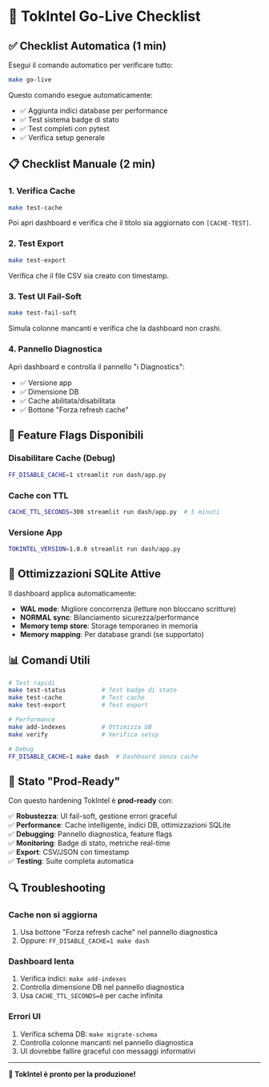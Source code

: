 # 🚀 TokIntel Go-Live Checklist

## ✅ Checklist Automatica (1 min)

Esegui il comando automatico per verificare tutto:

```bash
make go-live
```

Questo comando esegue automaticamente:
- ✅ Aggiunta indici database per performance
- ✅ Test sistema badge di stato
- ✅ Test completi con pytest
- ✅ Verifica setup generale

## 📋 Checklist Manuale (2 min)

### 1. Verifica Cache
```bash
make test-cache
```
Poi apri dashboard e verifica che il titolo sia aggiornato con `[CACHE-TEST]`.

### 2. Test Export
```bash
make test-export
```
Verifica che il file CSV sia creato con timestamp.

### 3. Test UI Fail-Soft
```bash
make test-fail-soft
```
Simula colonne mancanti e verifica che la dashboard non crashi.

### 4. Pannello Diagnostica
Apri dashboard e controlla il pannello "ℹ️ Diagnostics":
- ✅ Versione app
- ✅ Dimensione DB
- ✅ Cache abilitata/disabilitata
- ✅ Bottone "Forza refresh cache"

## 🔧 Feature Flags Disponibili

### Disabilitare Cache (Debug)
```bash
FF_DISABLE_CACHE=1 streamlit run dash/app.py
```

### Cache con TTL
```bash
CACHE_TTL_SECONDS=300 streamlit run dash/app.py  # 5 minuti
```

### Versione App
```bash
TOKINTEL_VERSION=1.0.0 streamlit run dash/app.py
```

## 🚀 Ottimizzazioni SQLite Attive

Il dashboard applica automaticamente:
- **WAL mode**: Migliore concorrenza (letture non bloccano scritture)
- **NORMAL sync**: Bilanciamento sicurezza/performance
- **Memory temp store**: Storage temporaneo in memoria
- **Memory mapping**: Per database grandi (se supportato)

## 📊 Comandi Utili

```bash
# Test rapidi
make test-status          # Test badge di stato
make test-cache           # Test cache
make test-export          # Test export

# Performance
make add-indexes          # Ottimizza DB
make verify               # Verifica setup

# Debug
FF_DISABLE_CACHE=1 make dash  # Dashboard senza cache
```

## 🎯 Stato "Prod-Ready"

Con questo hardening TokIntel è **prod-ready** con:

✅ **Robustezza**: UI fail-soft, gestione errori graceful  
✅ **Performance**: Cache intelligente, indici DB, ottimizzazioni SQLite  
✅ **Debugging**: Pannello diagnostica, feature flags  
✅ **Monitoring**: Badge di stato, metriche real-time  
✅ **Export**: CSV/JSON con timestamp  
✅ **Testing**: Suite completa automatica  

## 🔍 Troubleshooting

### Cache non si aggiorna
1. Usa bottone "Forza refresh cache" nel pannello diagnostica
2. Oppure: `FF_DISABLE_CACHE=1 make dash`

### Dashboard lenta
1. Verifica indici: `make add-indexes`
2. Controlla dimensione DB nel pannello diagnostica
3. Usa `CACHE_TTL_SECONDS=0` per cache infinita

### Errori UI
1. Verifica schema DB: `make migrate-schema`
2. Controlla colonne mancanti nel pannello diagnostica
3. UI dovrebbe fallire graceful con messaggi informativi

---

**🎉 TokIntel è pronto per la produzione!**
